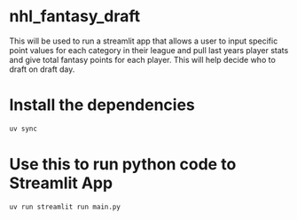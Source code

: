 # nhl_fantasy_draft
This will be used to run a streamlit app that allows a user to input specific point values for each category in their league and pull last years player stats and give total fantasy points for each player.  This will help decide who to draft on draft day.




# Install the dependencies
```bash
uv sync
```


# Use this to run python code to Streamlit App
```bash
uv run streamlit run main.py
```